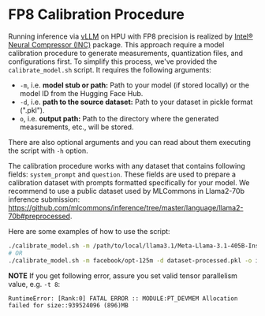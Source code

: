 # FP8 Calibration Procedure

Running inference via [vLLM](https://github.com/vllm-project/vllm) on HPU with FP8 precision is realized by [Intel® Neural Compressor (INC)](https://docs.habana.ai/en/v1.18.0/PyTorch/Inference_on_PyTorch/Inference_Using_FP8.html#run-inference-using-fp8) package. This approach require a model calibration procedure to generate measurements, quantization files, and configurations first. To simplify this process, we've provided the `calibrate_model.sh` script. It requires the following arguments:

- `-m`, i.e. **model stub or path:** Path to your model (if stored locally) or the model ID from the Hugging Face Hub.
- `-d`, i.e. **path to the source dataset:** Path to your dataset in pickle format (".pkl").
- `o`, i.e. **output path:** Path to the directory where the generated measurements, etc., will be stored.

There are also optional arguments and you can read about them executing the script with `-h` option.

The calibration procedure works with any dataset that contains following fields: `system_prompt` and `question`. These fields are used to prepare a calibration dataset with prompts formatted specifically for your model. We recommend to use a public dataset used by MLCommons in Llama2-70b inference submission: https://github.com/mlcommons/inference/tree/master/language/llama2-70b#preprocessed.

Here are some examples of how to use the script:

```bash
./calibrate_model.sh -m /path/to/local/llama3.1/Meta-Llama-3.1-405B-Instruct/ -d dataset-processed.pkl -o /path/to/measurements/vllm-benchmarks/inc -b 128 -t 8 -l 4096
# OR
./calibrate_model.sh -m facebook/opt-125m -d dataset-processed.pkl -o inc/
```

**NOTE** If you get following error, assure you set valid tensor parallelism value, e.g. `-t 8`:
```
RuntimeError: [Rank:0] FATAL ERROR :: MODULE:PT_DEVMEM Allocation failed for size::939524096 (896)MB
```
